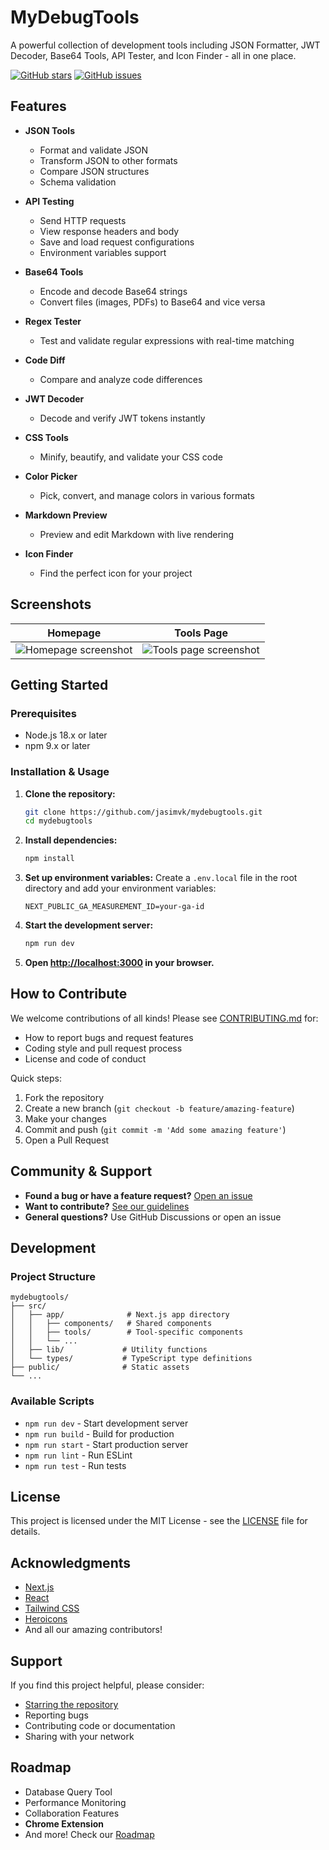 # MyDebugTools

A powerful collection of development tools including JSON Formatter, JWT Decoder, Base64 Tools, API Tester, and Icon Finder - all in one place.

[![GitHub stars](https://img.shields.io/github/stars/jasimvk/mydebugtools?style=social)](https://github.com/jasimvk/mydebugtools/stargazers)
[![GitHub issues](https://img.shields.io/github/issues/jasimvk/mydebugtools)](https://github.com/jasimvk/mydebugtools/issues)

## Features

- **JSON Tools**
  - Format and validate JSON
  - Transform JSON to other formats
  - Compare JSON structures
  - Schema validation

- **API Testing**
  - Send HTTP requests
  - View response headers and body
  - Save and load request configurations
  - Environment variables support

- **Base64 Tools**
  - Encode and decode Base64 strings
  - Convert files (images, PDFs) to Base64 and vice versa

- **Regex Tester**
  - Test and validate regular expressions with real-time matching

- **Code Diff**
  - Compare and analyze code differences

- **JWT Decoder**
  - Decode and verify JWT tokens instantly

- **CSS Tools**
  - Minify, beautify, and validate your CSS code

- **Color Picker**
  - Pick, convert, and manage colors in various formats

- **Markdown Preview**
  - Preview and edit Markdown with live rendering

- **Icon Finder**
  - Find the perfect icon for your project

## Screenshots

| Homepage | Tools Page |
|----------|------------|
| ![Homepage screenshot](public/screenshots/homepage.png) | ![Tools page screenshot](public/screenshots/tools.png) |

## Getting Started

### Prerequisites

- Node.js 18.x or later
- npm 9.x or later

### Installation & Usage

1. **Clone the repository:**
   ```bash
   git clone https://github.com/jasimvk/mydebugtools.git
   cd mydebugtools
   ```
2. **Install dependencies:**
   ```bash
   npm install
   ```
3. **Set up environment variables:**
   Create a `.env.local` file in the root directory and add your environment variables:
   ```env
   NEXT_PUBLIC_GA_MEASUREMENT_ID=your-ga-id
   ```
4. **Start the development server:**
   ```bash
   npm run dev
   ```
5. **Open [http://localhost:3000](http://localhost:3000) in your browser.**

## How to Contribute

We welcome contributions of all kinds! Please see [CONTRIBUTING.md](CONTRIBUTING.md) for:
- How to report bugs and request features
- Coding style and pull request process
- License and code of conduct

Quick steps:
1. Fork the repository
2. Create a new branch (`git checkout -b feature/amazing-feature`)
3. Make your changes
4. Commit and push (`git commit -m 'Add some amazing feature'`)
5. Open a Pull Request

## Community & Support

- **Found a bug or have a feature request?** [Open an issue](https://github.com/jasimvk/mydebugtools/issues)
- **Want to contribute?** [See our guidelines](CONTRIBUTING.md)
- **General questions?** Use GitHub Discussions or open an issue

## Development

### Project Structure

```
mydebugtools/
├── src/
│   ├── app/              # Next.js app directory
│   │   ├── components/   # Shared components
│   │   ├── tools/        # Tool-specific components
│   │   └── ...
│   ├── lib/             # Utility functions
│   └── types/           # TypeScript type definitions
├── public/              # Static assets
└── ...
```

### Available Scripts

- `npm run dev` - Start development server
- `npm run build` - Build for production
- `npm run start` - Start production server
- `npm run lint` - Run ESLint
- `npm run test` - Run tests

## License

This project is licensed under the MIT License - see the [LICENSE](LICENSE) file for details.

## Acknowledgments

- [Next.js](https://nextjs.org/)
- [React](https://reactjs.org/)
- [Tailwind CSS](https://tailwindcss.com/)
- [Heroicons](https://heroicons.com/)
- And all our amazing contributors!

## Support

If you find this project helpful, please consider:
- [Starring the repository](https://github.com/jasimvk/mydebugtools)
- Reporting bugs
- Contributing code or documentation
- Sharing with your network

## Roadmap

- Database Query Tool
- Performance Monitoring
- Collaboration Features
- **Chrome Extension**
- And more! Check our [Roadmap](https://mydebugtools.com/roadmap)
